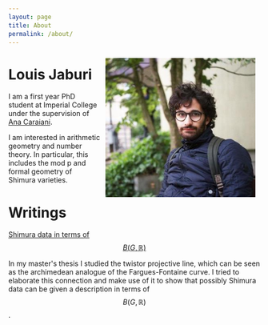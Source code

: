```yaml
---
layout: page
title: About
permalink: /about/
---
```


<img style="float: right; padding: 10px" width="300" src="/assests/Pic.jpg">

# Louis Jaburi

I am a first year PhD student at Imperial College under the supervision of [Ana Caraiani](https://wwwf.imperial.ac.uk/~acaraian/). 

I am interested in arithmetic geometry and number theory. In particular, this includes the mod p and formal geometry of Shimura varieties. 














# Writings

 [Shimura data in terms of $$B(G,\mathbb{R})$$](/assests/ShimuraData.pdf)

 In my master's thesis I studied the twistor projective line, which can be seen as the archimedean analogue of the Fargues-Fontaine curve. I tried to elaborate this connection and make use of it to show that possibly Shimura data can be given a description in terms of $$B(G,\mathbb{R})$$. 
